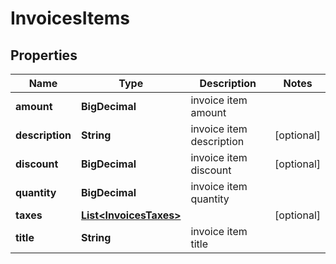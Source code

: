 

# InvoicesItems


## Properties

Name | Type | Description | Notes
------------ | ------------- | ------------- | -------------
**amount** | **BigDecimal** | invoice item amount | 
**description** | **String** | invoice item description |  [optional]
**discount** | **BigDecimal** | invoice item discount |  [optional]
**quantity** | **BigDecimal** | invoice item quantity | 
**taxes** | [**List&lt;InvoicesTaxes&gt;**](InvoicesTaxes.md) |  |  [optional]
**title** | **String** | invoice item title | 



